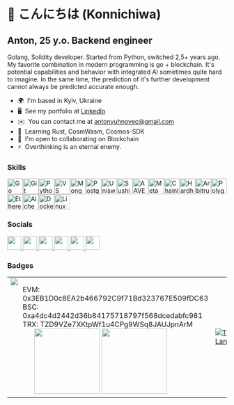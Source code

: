 👋 こんにちは 
  (Konnichiwa)
======================
Anton, 25 y.o.
Backend engineer
----------------

Golang, Solidity developer. Started from Python, switched 2,5+ years ago. My favorite combination in modern programming is go + blockchain. It's potential capabilities and behavior with integrated AI sometimes quite hard to imagine. In the same time, the prediction of it's further development cannot always be predicted accurate enough.

*   🌍  I'm based in Kyiv, Ukraine
*   🖥️  See my portfolio at [LinkedIn](http://linkedin.com/in/antonyuhnovets)
*   ✉️  You can contact me at [antonyuhnovec@gmail.com](mailto:antonyuhnovec@gmail.com)
*   🧠  Learning Rust, CosmWasm, Cosmos-SDK
*   🤝  I'm open to collaborating on Blockchain
*   ⚡  Overthinking is an eternal enemy.
  
  ### Skills 

<p align="left">
<a href="https://go.dev/doc/" target="_blank" rel="noreferrer"><img src="https://raw.githubusercontent.com/danielcranney/readme-generator/main/public/icons/skills/go-colored.svg" width="36" height="36" alt="Go" /></a><a href="https://git-scm.com/" target="_blank" rel="noreferrer"><img src="https://raw.githubusercontent.com/danielcranney/readme-generator/main/public/icons/skills/git-colored.svg" width="36" height="36" alt="Git" /></a><a href="https://www.python.org/" target="_blank" rel="noreferrer"><img src="https://raw.githubusercontent.com/danielcranney/readme-generator/main/public/icons/skills/python-colored.svg" width="36" height="36" alt="Python" /></a><a href="https://code.visualstudio.com/" target="_blank" rel="noreferrer"><img src="https://raw.githubusercontent.com/danielcranney/readme-generator/main/public/icons/skills/visualstudiocode.svg" width="36" height="36" alt="VS Code" /></a><a href="https://www.mongodb.com/" target="_blank" rel="noreferrer"><img src="https://raw.githubusercontent.com/danielcranney/readme-generator/main/public/icons/skills/mongodb-colored.svg" width="36" height="36" alt="MongoDB" /></a><a href="https://www.postgresql.org/" target="_blank" rel="noreferrer"><img src="https://raw.githubusercontent.com/danielcranney/readme-generator/main/public/icons/skills/postgresql-colored.svg" width="36" height="36" alt="PostgreSQL" /></a><a href="https://uniswap.org/" target="_blank" rel="noreferrer"><img src="https://raw.githubusercontent.com/danielcranney/readme-generator/main/public/icons/skills/uniswap-colored.svg" width="36" height="36" alt="Uniswap" /></a><a href="https://www.sushi.com/" target="_blank" rel="noreferrer"><img src="https://raw.githubusercontent.com/danielcranney/readme-generator/main/public/icons/skills/sushiswap-colored.svg" width="36" height="36" alt="Sushiswap" /></a><a href="https://aave.com/" target="_blank" rel="noreferrer"><img src="https://raw.githubusercontent.com/danielcranney/readme-generator/main/public/icons/skills/aave-colored.svg" width="36" height="36" alt="AAVE" /></a><a href="https://metamask.io/" target="_blank" rel="noreferrer"><img src="https://raw.githubusercontent.com/danielcranney/readme-generator/main/public/icons/skills/metamask-colored.svg" width="36" height="36" alt="MetaMask" /></a><a href="https://chain.link/" target="_blank" rel="noreferrer"><img src="https://raw.githubusercontent.com/danielcranney/readme-generator/main/public/icons/skills/chainlink-colored.svg" width="36" height="36" alt="Chainlink" /></a><a href="https://hardhat.org/" target="_blank" rel="noreferrer"><img src="https://raw.githubusercontent.com/danielcranney/readme-generator/main/public/icons/skills/hardhat-colored.svg" width="36" height="36" alt="Hardhat" /></a><a href="https://portal.arbitrum.one/" target="_blank" rel="noreferrer"><img src="https://raw.githubusercontent.com/danielcranney/readme-generator/main/public/icons/skills/arbitrum-colored.svg" width="36" height="36" alt="Arbitrum" /></a><a href="https://polygon.technology/" target="_blank" rel="noreferrer"><img src="https://raw.githubusercontent.com/danielcranney/readme-generator/main/public/icons/skills/polygon-colored.svg" width="36" height="36" alt="Polygon" /></a><a href="https://ethereum.org/en/" target="_blank" rel="noreferrer"><img src="https://raw.githubusercontent.com/danielcranney/readme-generator/main/public/icons/skills/ethereum-colored.svg" width="36" height="36" alt="Ethereum" /></a><a href="https://docs.alchemy.com/alchemy/documentation/alchemy-web3" target="_blank" rel="noreferrer"><img src="https://raw.githubusercontent.com/danielcranney/readme-generator/main/public/icons/skills/alchemy-colored.svg" width="36" height="36" alt="Alchemy" /></a><a href="https://www.docker.com/" target="_blank" rel="noreferrer"><img src="https://raw.githubusercontent.com/danielcranney/readme-generator/main/public/icons/skills/docker-colored.svg" width="36" height="36" alt="Docker" /></a><a href="https://www.linux.org" target="_blank" rel="noreferrer"><img src="https://raw.githubusercontent.com/danielcranney/readme-generator/main/public/icons/skills/linux-colored.svg" width="36" height="36" alt="Linux" /></a></p>
                    
  ### Socials
  
<p align="left">
      <a href="https://discord.com/users/musarai" target="_blank" rel="noreferrer">
    <picture>
    <source media="(prefers-color-scheme: dark)" srcset="https://raw.githubusercontent.com/danielcranney/readme-generator/main/public/icons/socials/discord-dark.svg" />
    <source media="(prefers-color-scheme: light)" srcset="https://raw.githubusercontent.com/danielcranney/readme-generator/main/public/icons/socials/discord.svg" />
    <img src="https://raw.githubusercontent.com/danielcranney/readme-generator/main/public/icons/socials/discord.svg" width="32" height="32" />
    </picture>
    </a>
      <a href="https://www.github.com/antonyuhnovets" target="_blank" rel="noreferrer">
    <picture>
    <source media="(prefers-color-scheme: dark)" srcset="https://raw.githubusercontent.com/danielcranney/readme-generator/main/public/icons/socials/github-dark.svg" />
    <source media="(prefers-color-scheme: light)" srcset="https://raw.githubusercontent.com/danielcranney/readme-generator/main/public/icons/socials/github.svg" />
    <img src="https://raw.githubusercontent.com/danielcranney/readme-generator/main/public/icons/socials/github.svg" width="32" height="32" />
    </picture>
    </a>
      <a href="http://www.instagram.com/antonyuhnovets" target="_blank" rel="noreferrer">
    <picture>
    <source media="(prefers-color-scheme: dark)" srcset="https://raw.githubusercontent.com/danielcranney/readme-generator/main/public/icons/socials/instagram-dark.svg" />
    <source media="(prefers-color-scheme: light)" srcset="https://raw.githubusercontent.com/danielcranney/readme-generator/main/public/icons/socials/instagram.svg" />
    <img src="https://raw.githubusercontent.com/danielcranney/readme-generator/main/public/icons/socials/instagram.svg" width="32" height="32" />
    </picture>
    </a>
      <a href="https://www.stackoverflow.com/users/26492902/anton-yukhnovets" target="_blank" rel="noreferrer">
    <picture>
    <source media="(prefers-color-scheme: dark)" srcset="https://raw.githubusercontent.com/danielcranney/readme-generator/main/public/icons/socials/stackoverflow-dark.svg" />
    <source media="(prefers-color-scheme: light)" srcset="https://raw.githubusercontent.com/danielcranney/readme-generator/main/public/icons/socials/stackoverflow.svg" />
    <img src="https://raw.githubusercontent.com/danielcranney/readme-generator/main/public/icons/socials/stackoverflow.svg" width="32" height="32" />
    </picture>
    </a>
      <a href="https://www.x.com/antonyuhnovets" target="_blank" rel="noreferrer">
    <picture>
    <source media="(prefers-color-scheme: dark)" srcset="https://raw.githubusercontent.com/danielcranney/readme-generator/main/public/icons/socials/twitter-dark.svg" />
    <source media="(prefers-color-scheme: light)" srcset="https://raw.githubusercontent.com/danielcranney/readme-generator/main/public/icons/socials/twitter.svg" />
    <img src="https://raw.githubusercontent.com/danielcranney/readme-generator/main/public/icons/socials/twitter.svg" width="32" height="32" />
    </picture>
    </a>
      <a href="https://www.threads.net/@antonyuhnovets" target="_blank" rel="noreferrer">
    <picture>
    <source media="(prefers-color-scheme: dark)" srcset="https://raw.githubusercontent.com/danielcranney/readme-generator/main/public/icons/socials/threads-dark.svg" />
    <source media="(prefers-color-scheme: light)" srcset="https://raw.githubusercontent.com/danielcranney/readme-generator/main/public/icons/socials/threads.svg" />
    <img src="https://raw.githubusercontent.com/danielcranney/readme-generator/main/public/icons/socials/threads.svg" width="32" height="32" />
    </picture>
    </a></p>
    
### Badges
<table>
    <tr>
<td> <a href="http://www.github.com/antonyuhnovets"><img src="https://github-readme-streak-stats.herokuapp.com/?user=antonyuhnovets&stroke=ffffff&background=1c1917&ring=0891b2&fire=0891b2&currStreakNum=ffffff&currStreakLabel=0891b2&sideNums=ffffff&sideLabels=ffffff&dates=ffffff&hide_border=true" /></a>
  <ul style="list-style-type: none; margin: 0;"> <a> EVM: 0x3EB1D0c8EA2b466792C9f71Bd323767E509fDC63</a> </ul>
  <ul style="list-style-type: none; margin: 0;"> <a> BSC: 0xa4dc4d2442d36b84175718797f568dcedabfc981</a> </ul>
  <ul style="list-style-type: none; margin: 0;"> <a> TRX: TZD9VZe7XKtpWf1u4CPg9WSq8JAUJpnArM</a></ul> </ul> 
<ul style="list-style-type: none; margin: 0;"> <ul style="list-style-type: none; margin: 0;"> <a href="https://www.buymeacoffee.com/antonyuhnovets"><img src="https://cdn.buymeacoffee.com/buttons/v2/default-yellow.png" width="150"/></a>  <a href="https://www.ko-fi.com/antonyuhnovets"><img src="https://storage.ko-fi.com/cdn/kofi2.png?v=3" width="150"/></a> </ul></td> 
<td> <a href="https://github.com/antonyuhnovets"><img src="https://github-readme-stats.vercel.app/api/top-langs/?username=antonyuhnovets&langs_count=10&title_color=0891b2&text_color=ffffff&icon_color=0891b2&bg_color=1c1917&hide_border=true&locale=en&custom_title=Top%20%Languages" alt="Top Languages" /></a> </ul></td>
    </tr>
</table>
